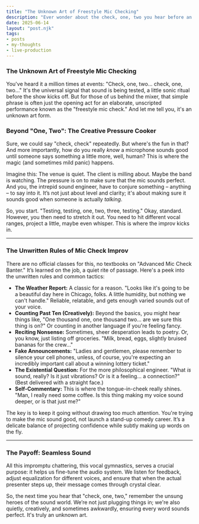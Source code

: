 ```yaml
---
title: "The Unknown Art of Freestyle Mic Checking"
description: "Ever wonder about the check, one, two you hear before an event? This post dives into the surprisingly creative world of freestyle mic checking."
date: 2025-06-14
layout: "post.njk"
tags:
- posts
- my-thoughts
- live-production
---
```


### The Unknown Art of Freestyle Mic Checking

You've heard it a million times at events: "Check, one, two... check, one, two..." It's the universal signal that sound is being tested, a little sonic ritual before the show kicks off. But for those of us behind the mixer, that simple phrase is often just the opening act for an elaborate, unscripted performance known as the "freestyle mic check." And let me tell you, it's an unknown art form.

### Beyond "One, Two": The Creative Pressure Cooker

Sure, we could say "check, check" repeatedly. But where's the fun in that? And more importantly, how do you really *know* a microphone sounds good until someone says something a little more, well, human? This is where the magic (and sometimes mild panic) happens.

Imagine this: The venue is quiet. The client is milling about. Maybe the band is watching. The pressure is on to make sure that the mic sounds perfect. And you, the intrepid sound engineer, have to conjure something – anything – to say into it. It’s not just about level and clarity; it's about making sure it sounds good when someone is actually *talking*.

So, you start. "Testing, testing, one, two, three, testing." Okay, standard. However, you then need to stretch it out. You need to hit different vocal ranges, project a little, maybe even whisper. This is where the improv kicks in.

---

### The Unwritten Rules of Mic Check Improv

There are no official classes for this, no textbooks on "Advanced Mic Check Banter." It’s learned on the job, a quiet rite of passage. Here's a peek into the unwritten rules and common tactics:

* **The Weather Report:** A classic for a reason. "Looks like it's going to be a beautiful day here in Chicago, folks. A little humidity, but nothing we can't handle." Reliable, relatable, and gets enough varied sounds out of your voice.
* **Counting Past Ten (Creatively):** Beyond the basics, you might hear things like, "One thousand one, one thousand two... are we sure this thing is on?" Or counting in another language if you're feeling fancy.
* **Reciting Nonsense:** Sometimes, sheer desperation leads to poetry. Or, you know, just listing off groceries. "Milk, bread, eggs, slightly bruised bananas for the crew..."
* **Fake Announcements:** "Ladies and gentlemen, please remember to silence your cell phones, unless, of course, you're expecting an incredibly important call about a winning lottery ticket."
* **The Existential Question:** For the more philosophical engineer. "What *is* sound, really? Is it just vibrations? Or is it a feeling... a connection?" (Best delivered with a straight face.)
* **Self-Commentary:** This is where the tongue-in-cheek really shines. "Man, I really need some coffee. Is this thing making my voice sound deeper, or is that just me?"

The key is to keep it going without drawing too much attention. You're trying to make the mic sound good, not launch a stand-up comedy career. It’s a delicate balance of projecting confidence while subtly making up words on the fly.

---

### The Payoff: Seamless Sound

All this impromptu chattering, this vocal gymnastics, serves a crucial purpose: it helps us fine-tune the audio system. We listen for feedback, adjust equalization for different voices, and ensure that when the actual presenter steps up, their message comes through crystal clear.

So, the next time you hear that "check, one, two," remember the unsung heroes of the sound world. We’re not just plugging things in; we're also quietly, creatively, and sometimes awkwardly, ensuring every word sounds perfect. It's truly an unknown art.